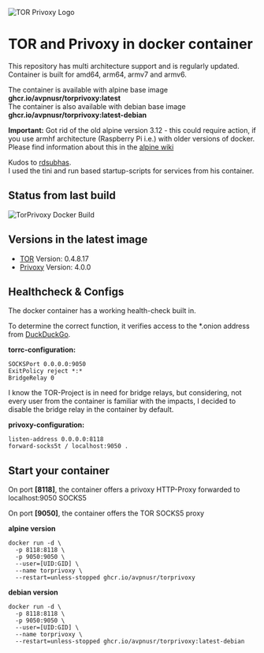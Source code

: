 ![TOR Privoxy Logo](https://i.imgur.com/rGdIzv9.png)

**TOR and Privoxy in docker container**
===

This repository has multi architecture support and is regularly updated.    
Container is built for amd64, arm64, armv7 and armv6.

The container is available with alpine base image **ghcr.io/avpnusr/torprivoxy:latest**    
The container is also available with debian base image **ghcr.io/avpnusr/torprivoxy:latest-debian**

**Important:** Got rid of the old alpine version 3.12 - this could require action, if you use armhf architecture (Raspberry Pi i.e.) with older versions of docker. Please find information about this in the [alpine wiki](https://wiki.alpinelinux.org/wiki/Release_Notes_for_Alpine_3.13.0#time64_requirements)

Kudos to [rdsubhas](https://hub.docker.com/r/rdsubhas/tor-privoxy-alpine).   
I used the tini and run based startup-scripts for services from his container.

Status from last build
-----
![TorPrivoxy Docker Build](https://github.com/avpnusr/torprivoxy/workflows/TorPrivoxy%20Docker%20Build/badge.svg)

Versions in the latest image
-----
- [TOR](https://www.torproject.org/ "TOR Project Homepage") Version: 0.4.8.17
- [Privoxy](https://www.privoxy.org/ "Privoxy Homepage") Version: 4.0.0

Healthcheck & Configs
-----
The docker container has a working health-check built in.

To determine the correct function, it verifies access to the *.onion address from [DuckDuckGo](https://duckduckgo.com/ "DuckDuckGo Homepage").

**torrc-configuration:**
```
SOCKSPort 0.0.0.0:9050
ExitPolicy reject *:*
BridgeRelay 0
```
I know the TOR-Project is in need for bridge relays, but considering, not every user from the container is familiar with the impacts, I decided to disable the bridge relay in the container by default.

**privoxy-configuration:**
```
listen-address 0.0.0.0:8118
forward-socks5t / localhost:9050 .
```

Start your container
-----
On port **[8118]**, the container offers a privoxy HTTP-Proxy forwarded to localhost:9050 SOCKS5

On port **[9050]**, the container offers the TOR SOCKS5 proxy

**alpine version**
```
docker run -d \
  -p 8118:8118 \
  -p 9050:9050 \
  --user=[UID:GID] \
  --name torprivoxy \
  --restart=unless-stopped ghcr.io/avpnusr/torprivoxy
```

**debian version**
```
docker run -d \
  -p 8118:8118 \
  -p 9050:9050 \
  --user=[UID:GID] \
  --name torprivoxy \
  --restart=unless-stopped ghcr.io/avpnusr/torprivoxy:latest-debian
```